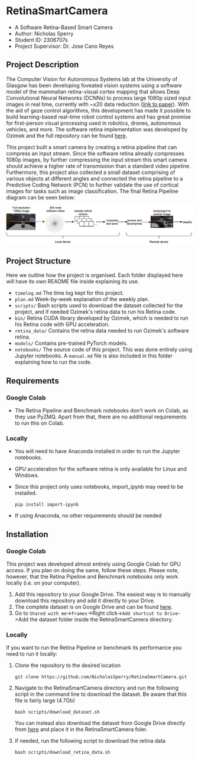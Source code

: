 # RetinaSmartCamera

* A Software Retina-Based Smart Camera
* Author: Nicholas Sperry
* Student ID: 2306707s
* Project Supervisor: Dr. Jose Cano Reyes

## Project Description
The Computer Vision for Autonomous Systems lab at the University of Glasgow has been developing foveated vision systems using a software model of the mammalian retina-visual cortex mapping that allows Deep Convolutional Neural Networks (DCNNs) to process large 1080p sized input images in real time, currently with ~x20 data reduction ([link to paper](https://www.frontiersin.org/articles/10.3389/fncel.2019.00036/full)). With the aid of gaze control algorithms, this development has made it possible to build learning-based real-time robot control systems and has great promise for first-person visual processing used in robotics, drones, autonomous vehicles, and more. The software retina implementation was developed by Ozimek and the full repository can be found [here](https://github.com/Pozimek/RetinaVision).

This project built a smart camera by creating a retina pipeline that can compress an input stream. Since the software retina already compresses 1080p images, by further compressing the input stream this smart camera should achieve a higher rate of transmission than a standard video pipeline. Furthermore, this project also collected a small dataset comprising of various objects at different angles and connected the retina pipeline to a Predictive Coding Network (PCN) to further validate the use of cortical images for tasks such as image classification. The final Retina Pipeline diagram can be seen below:

![image](retina_pipeline_image.png)

## Project Structure
Here we outline how the project is organised. Each folder displayed here will have its own README file inside explaining its use.
* `timelog.md` The time log kept for this project.
* `plan.md` Week-by-week explanation of the weekly plan.
* `scripts/` Bash scripts used to download the dataset collected for the project, and if needed Ozimek's retina data to run his Retina code.
* `bin/` Retina CUDA library developed by Ozimek, which is needed to run his Retina code with GPU acceleration.
* `retina_data/` Contains the retina data needed to run Ozimek's software retina.
* `models/` Contains pre-trained PyTorch models.
* `notebooks/` The source code of this project. This was done entirely using Jupyter notebooks. A `manual.md` file is also included in this folder explaining how to run the code.

## Requirements
### Google Colab
* The Retina Pipeline and Benchmark notebooks don't work on Colab, as they use PyZMQ. Apart from that, there are no additional requirements to run this on Colab.

### Locally
* You will need to have Anaconda installed in order to run the Jupyter notebooks.
* GPU acceleration for the software retina is only available for Linux and Windows.
* Since this project only uses notebooks, import_ipynb may need to be installed.

      pip install import-ipynb
* If using Anaconda, no other requirements should be needed

## Installation
### Google Colab
This project was developed almost entirely using Google Colab for GPU access. If you plan on doing the same, follow these steps. Please note, however, that the Retina Pipeline and Benchmark notebooks only work locally (i.e. on your computer).
1.  Add this repository to your Google Drive. The easiest way is to manually download this repository and add it directly to your Drive.
2.  The complete dataset is on Google Drive and can be found [here](https://drive.google.com/drive/folders/1UeI7ImDhNBQrdQMNfoMazztBUC9Z8lYT?usp=sharing). 
3.  Go to `Shared with me`->`Frames`->Right click->`Add shortcut to Drive`->Add the dataset folder inside the RetinaSmartCamera directory.

### Locally
If you want to run the Retina Pipeline or benchmark its performance you need to run it locally:
1.  Clone the repository to the desired location

        git clone https://github.com/NicholasSperry/RetinaSmartCamera.git
2.  Navigate to the RetinaSmartCamera directory and run the following script in the command line to download the dataset. Be aware that this file is fairly large (4.7Gb)

        bash scripts/download_dataset.sh
    You can instead also download the dataset from Google Drive directly from [here](https://drive.google.com/drive/folders/1UeI7ImDhNBQrdQMNfoMazztBUC9Z8lYT?usp=sharing) and place it in the RetinaSmartCamera foler.
3.  If needed, run the following script to download the retina data

        bash scripts/download_retina_data.sh
